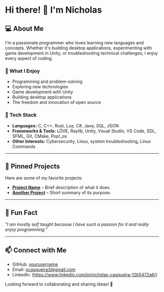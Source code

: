 # Hi there! 👋 I'm Nicholas

## 💻 About Me  
I'm a passionate programmer who loves learning new languages and concepts. Whether it's building desktop applications, experimenting with game development in Unity, or troubleshooting technical challenges, I enjoy every aspect of coding.  

### 🚀 What I Enjoy  
- Programming and problem-solving  
- Exploring new technologies  
- Game development with Unity  
- Building desktop applications  
- The freedom and innovation of open source  

### 🔧 Tech Stack  
- **Languages:** C, C++, Rust, Lua, C#, Java, SQL, JSON
- **Frameworks & Tools:** LÖVE, Raylib, Unity, Visual Studio, VS Code, SDL, SFML, Git, CMake, Pop!_os
- **Other Interests:** Cybersecurity, Linux, system troubleshooting, Linux Commands

---

## 📌 Pinned Projects  
Here are some of my favorite projects:  

- **[Project Name](https://github.com/yourusername/project-repo)** – Brief description of what it does.  
- **[Another Project](https://github.com/yourusername/another-repo)** – Short summary of its purpose.  

---

## 🌟 Fun Fact  
*"I am mostly self taught because I have such a passion for it and really enjoy programming."*

---

## 📫 Connect with Me  
- GitHub: [yourusername](https://github.com/yourusername)  
- Email: ncasqueira3@gmail.com  
- LinkedIn: (https://www.linkedin.com/in/nicholas-casqueira-12b5472a6/)

Looking forward to collaborating and sharing ideas! 🚀  

